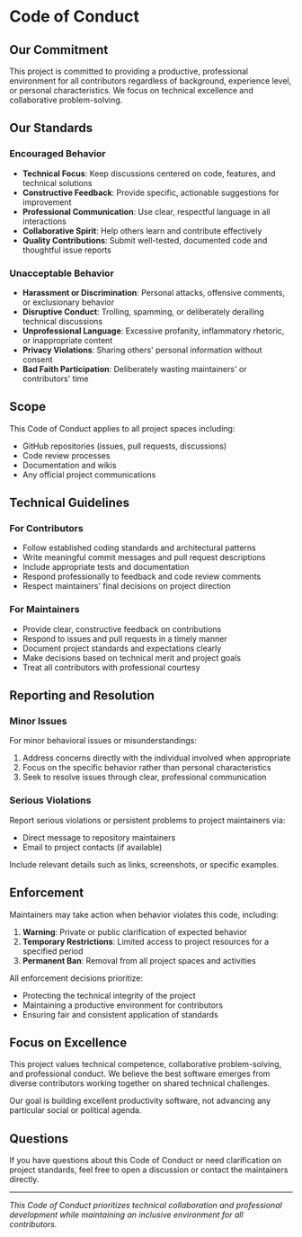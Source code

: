 # Code of Conduct

## Our Commitment

This project is committed to providing a productive, professional environment for all contributors regardless of background, experience level, or personal characteristics. We focus on technical excellence and collaborative problem-solving.

## Our Standards

### Encouraged Behavior
- **Technical Focus**: Keep discussions centered on code, features, and technical solutions
- **Constructive Feedback**: Provide specific, actionable suggestions for improvement
- **Professional Communication**: Use clear, respectful language in all interactions
- **Collaborative Spirit**: Help others learn and contribute effectively
- **Quality Contributions**: Submit well-tested, documented code and thoughtful issue reports

### Unacceptable Behavior
- **Harassment or Discrimination**: Personal attacks, offensive comments, or exclusionary behavior
- **Disruptive Conduct**: Trolling, spamming, or deliberately derailing technical discussions
- **Unprofessional Language**: Excessive profanity, inflammatory rhetoric, or inappropriate content
- **Privacy Violations**: Sharing others' personal information without consent
- **Bad Faith Participation**: Deliberately wasting maintainers' or contributors' time

## Scope

This Code of Conduct applies to all project spaces including:
- GitHub repositories (issues, pull requests, discussions)
- Code review processes
- Documentation and wikis
- Any official project communications

## Technical Guidelines

### For Contributors
- Follow established coding standards and architectural patterns
- Write meaningful commit messages and pull request descriptions
- Include appropriate tests and documentation
- Respond professionally to feedback and code review comments
- Respect maintainers' final decisions on project direction

### For Maintainers
- Provide clear, constructive feedback on contributions
- Respond to issues and pull requests in a timely manner
- Document project standards and expectations clearly
- Make decisions based on technical merit and project goals
- Treat all contributors with professional courtesy

## Reporting and Resolution

### Minor Issues
For minor behavioral issues or misunderstandings:
1. Address concerns directly with the individual involved when appropriate
2. Focus on the specific behavior rather than personal characteristics
3. Seek to resolve issues through clear, professional communication

### Serious Violations
Report serious violations or persistent problems to project maintainers via:
- Direct message to repository maintainers
- Email to project contacts (if available)

Include relevant details such as links, screenshots, or specific examples.

## Enforcement

Maintainers may take action when behavior violates this code, including:

1. **Warning**: Private or public clarification of expected behavior
2. **Temporary Restrictions**: Limited access to project resources for a specified period
3. **Permanent Ban**: Removal from all project spaces and activities

All enforcement decisions prioritize:
- Protecting the technical integrity of the project
- Maintaining a productive environment for contributors
- Ensuring fair and consistent application of standards

## Focus on Excellence

This project values technical competence, collaborative problem-solving, and professional conduct. We believe the best software emerges from diverse contributors working together on shared technical challenges.

Our goal is building excellent productivity software, not advancing any particular social or political agenda.

## Questions

If you have questions about this Code of Conduct or need clarification on project standards, feel free to open a discussion or contact the maintainers directly.

---

*This Code of Conduct prioritizes technical collaboration and professional development while maintaining an inclusive environment for all contributors.*
